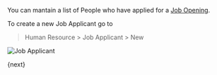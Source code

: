You can mantain a list of People who have applied for a [Job Opening](/contents/human-resources/job-opening).

To create a new Job Applicant go to 

> Human Resource > Job Applicant > New

<img class="screenshot" alt="Job Applicant" src="/assets/manual_erpnext_com/img/human-resources/job-applicant.png">


{next}
